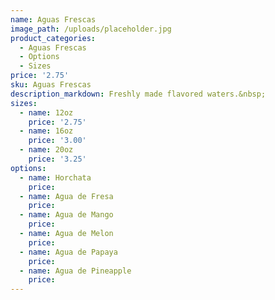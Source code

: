 ```yaml
---
name: Aguas Frescas
image_path: /uploads/placeholder.jpg
product_categories:
  - Aguas Frescas
  - Options
  - Sizes
price: '2.75'
sku: Aguas Frescas
description_markdown: Freshly made flavored waters.&nbsp;
sizes:
  - name: 12oz
    price: '2.75'
  - name: 16oz 
    price: '3.00'
  - name: 20oz 
    price: '3.25'
options:
  - name: Horchata
    price:
  - name: Agua de Fresa
    price:
  - name: Agua de Mango
    price:
  - name: Agua de Melon
    price:
  - name: Agua de Papaya
    price:
  - name: Agua de Pineapple
    price:
---
```

